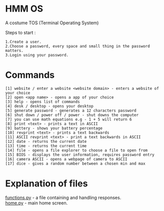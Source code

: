 # HMM OS
A costume TOS (Terminal Operating System)

Steps to start :<br/>

    1.Create a user.
    2.Choose a password, every space and small thing in the password matters.
    3.Login using your password. 
# Commands

    [1] website / enter a website <website domain> - enters a website of your choice
    [2] open <app name> - opens a app of your choice
    [3] help - opens list of commands
    [4] desk / desktop - opens your desktop
    [5] generate password - generates a 12 characters password
    [6] shut down / power off / power - shut downs the computer
    [7] you can use math equations e.g - 1 + 5 will return 6
    [8] print <text> - prints a text in ASCII
    [9] battery - shows your battery percentage
    [10] revprint <text> - prints a text backwards
    [11] ASCII revprint <text> - print a text backwards in ASCII
    [12] date - returns the current date
    [13] time - returns the current time
    [14] file - opens a file explorer to choose a file to open from
    [15] BIOS - displays the user information, requires password entry
    [16] camera ASCII - opens a webpage of camera to ASCII
    [17] dice - gives a random number between a chosen min and max
# Explanation of files
<a href= "https://github.com/DanPeled/HMM-OS/blob/Hmmm_OS/functions.py">functions.py</a> - a file containing and handling responses.<br/>
<a href = "https://github.com/DanPeled/HMM-OS/blob/Hmmm_OS/home.py">home.py</a> - main home screen.